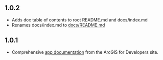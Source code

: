 ## 1.0.2

- Adds doc table of contents to root README.md and docs/index.md
- Renames docs/index.md to [docs/README.md](/docs/README.md)

## 1.0.1

- Comprehensive [app documentation](/documentation/README.md) from the ArcGIS for Developers site.

